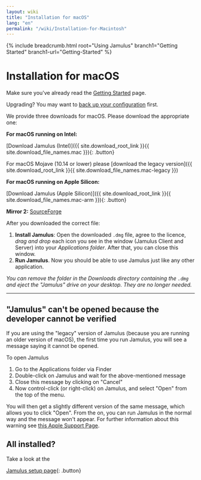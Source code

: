 ```yaml
---
layout: wiki
title: "Installation for macOS"
lang: "en"
permalink: "/wiki/Installation-for-Macintosh"
---
```


{% include breadcrumb.html root="Using Jamulus" branch1="Getting Started" branch1-url="Getting-Started" %}

# Installation for macOS

Make sure you've already read the [Getting Started](Getting-Started) page.

Upgrading? You may want to [back up your configuration](Software-Manual#backing-up-jamulus) first.

We provide three downloads for macOS. Please download the appropriate one:

**For macOS running on Intel:**

[Download Jamulus (Intel)]({{ site.download_root_link }}{{ site.download_file_names.mac }}){: .button}

For macOS Mojave (10.14 or lower) please [download the legacy version]({{ site.download_root_link }}{{ site.download_file_names.mac-legacy }})

**For macOS running on Apple Silicon:**

[Download Jamulus (Apple Silicon)]({{ site.download_root_link }}{{ site.download_file_names.mac-arm }}){: .button}

 **Mirror 2:** [SourceForge](https://sourceforge.net/projects/llcon/files/latest/download)

After you downloaded the correct file:

1. **Install Jamulus**: Open the downloaded `.dmg` file, agree to the licence, *drag and drop* each icon you see in the window (Jamulus Client and Server) into your *Applications folder*. After that, you can close this window.
1. **Run Jamulus**. Now you should be able to use Jamulus just like any other application.

_You can remove the folder in the Downloads directory containing the `.dmg` and eject the "Jamulus" drive on your desktop. They are no longer needed._

***

## "Jamulus" can't be opened because the developer cannot be verified

If you are using the "legacy" version of Jamulus (because you are running an older version of macOS), the first time you run Jamulus, you will see a message saying it cannot be opened.

To open Jamulus
1. Go to the Applications folder via Finder
1. Double-click on Jamulus and wait for the above-mentioned message
1. Close this message by clicking on "Cancel"
1. Now control-click (or right-click) on Jamulus, and select "Open" from the top of the menu.

You will then get a slightly different version of the same message, which allows you to click "Open". From the on, you can run Jamulus in the normal way and the message won't appear. For further information about this warning see [this Apple Support Page](https://support.apple.com/en-gb/guide/mac-help/mh40616/mac).

## All installed?

Take a look at the

[Jamulus setup page](Getting-Started){: .button}
